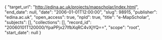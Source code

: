 {
  "target_url": "http://edina.ac.uk/projects/mapscholar/index.html", 
  "end_date": null, 
  "date": "2006-01-01T12:00:00", 
  "slug": 98915, 
  "publisher": "edina.ac.uk", 
  "open_access": true, 
  "npld": true, 
  "title": "e-MapScholar", 
  "subjects": [], 
  "collections": [], 
  "record_id": "20060101T120000/YpaPPjx27lfbXqRC4vXjYQ==", 
  "scope": "root", 
  "start_date": null
}

